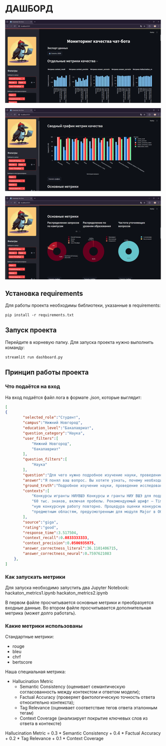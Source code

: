 # ДАШБОРД
![1](Images/1.png)

![2](Images/2.png)

![3](Images/3.png)

## Установка requirements
Для работы проекта необходимы библиотеки, указанные в requirements:
```
pip install -r requirements.txt
```
## Запуск проекта
Перейдите в корневую папку.
Для запуска проекта нужно выполнить команду:
```
streamlit run dashboard.py
```
## Принцип работы проекта

### Что подаётся на вход
На вход подаётся файл лога в формате *.json*, которые выглядит:
```json
[
{
        "selected_role":"Студент",
        "campus":"Нижний Новгород",
        "education_level":"Бакалавриат",
        "question_category":"Наука",
        "user_filters":[
            "Нижний Новгород",
            "бакалавриат"
        ],
        "question_filters":[
            "Наука"
        ],
        "question":"Для чего нужно подробное изучение науки, проведение исследований, экспериментов, участвие в каких-то конкурсах, если",
        "answer":"Я понял ваш вопрос. Вы хотите узнать, почему необходимо детальное изучение науки...",
        "ground_truth":"Подробное изучение науки, проведение исследований...",
        "contexts":[
            "Конкурсы игранты НИУВШЭ Конкурсы и гранты НИУ ВШЭ для поддержки научных исследований...",
            "60 тыс. знаков, включая пробелы. Рекомендуемый шрифт – Times New Roman...",
            "ную конкурсную работу повторно. Процедура оценки конкурсных работ...",
            "предметным областям, предусмотренным для модуля Major в Образовательном стандарте НИУ ВШЭ..."
        ],
        "source":"giga",
        "rating":"good",
        "response_time":3.517504,
        "context_recall":0.0833333333,
        "context_precision":0.0506935875,
        "answer_correctness_literal":36.1101406715,
        "answer_correctness_neural":0.7597621083
    },
]
```
### Как запускать метрики
Для запуска необходимо запустить два Jupyter Notebook:
hackaton_metrics1.ipynb
hackaton_metrics2.ipynb

В первом файле просчитывается основные метрики и преобразуется входные данные.
Во втором файле просчитывается дополнительная метрика (может долго работать).

### Какие метрики использованы
Стандартные метрики:
- rouge
- bleu
- chrf
- bertscore


Наша специальная метрика:
- Hallucination Metric
  - Semantic Consistency (оценивает семантическую согласованность между контекстом и ответом модели);
  - Factual Accuracy (проверяет фактологическую точность ответа относительно контекста);
  - Tag Relevance (оценивает соответствие тегов ответа эталонным тегам)
  - Context Coverage (анализирует покрытие ключевых слов из ответа в контексте)
 
Hallucination Metric = 0.3 * Semantic Consistency + 0.4 * Factual Accuracy + 0.2 * Tag Relevance + 0.1 * Context Coverage
